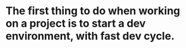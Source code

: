 # The first thing to do when working on a project is to start a dev environment, with fast dev cycle.
